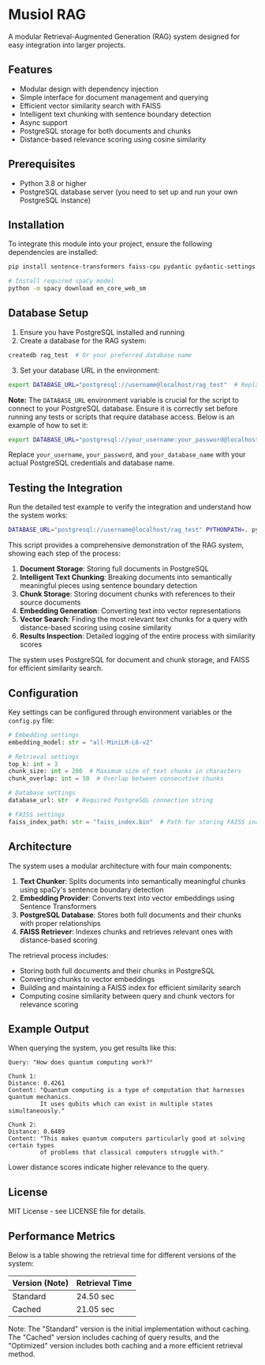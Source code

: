 # Musiol RAG

A modular Retrieval-Augmented Generation (RAG) system designed for easy integration into larger projects.

## Features

- Modular design with dependency injection
- Simple interface for document management and querying
- Efficient vector similarity search with FAISS
- Intelligent text chunking with sentence boundary detection
- Async support
- PostgreSQL storage for both documents and chunks
- Distance-based relevance scoring using cosine similarity

## Prerequisites

- Python 3.8 or higher
- PostgreSQL database server (you need to set up and run your own PostgreSQL instance)

## Installation

To integrate this module into your project, ensure the following dependencies are installed:

```bash
pip install sentence-transformers faiss-cpu pydantic pydantic-settings numpy spacy asyncpg

# Install required spaCy model
python -m spacy download en_core_web_sm
```

## Database Setup

1. Ensure you have PostgreSQL installed and running
2. Create a database for the RAG system:
```bash
createdb rag_test  # Or your preferred database name
```
3. Set your database URL in the environment:
```bash
export DATABASE_URL="postgresql://username@localhost/rag_test"  # Replace with your credentials
```

**Note:** The `DATABASE_URL` environment variable is crucial for the script to connect to your PostgreSQL database. Ensure it is correctly set before running any tests or scripts that require database access. Below is an example of how to set it:

```bash
export DATABASE_URL="postgresql://your_username:your_password@localhost/your_database_name"
```

Replace `your_username`, `your_password`, and `your_database_name` with your actual PostgreSQL credentials and database name.

## Testing the Integration

Run the detailed test example to verify the integration and understand how the system works:

```bash
DATABASE_URL="postgresql://username@localhost/rag_test" PYTHONPATH=. python examples/detailed_test.py
```

This script provides a comprehensive demonstration of the RAG system, showing each step of the process:

1. **Document Storage**: Storing full documents in PostgreSQL
2. **Intelligent Text Chunking**: Breaking documents into semantically meaningful pieces using sentence boundary detection
3. **Chunk Storage**: Storing document chunks with references to their source documents
4. **Embedding Generation**: Converting text into vector representations
5. **Vector Search**: Finding the most relevant text chunks for a query with distance-based scoring using cosine similarity
6. **Results Inspection**: Detailed logging of the entire process with similarity scores

The system uses PostgreSQL for document and chunk storage, and FAISS for efficient similarity search.

## Configuration

Key settings can be configured through environment variables or the `config.py` file:

```python
# Embedding settings
embedding_model: str = "all-MiniLM-L6-v2"

# Retrieval settings
top_k: int = 3
chunk_size: int = 200  # Maximum size of text chunks in characters
chunk_overlap: int = 50  # Overlap between consecutive chunks

# Database settings
database_url: str  # Required PostgreSQL connection string

# FAISS settings
faiss_index_path: str = "faiss_index.bin"  # Path for storing FAISS index
```

## Architecture

The system uses a modular architecture with four main components:

1. **Text Chunker**: Splits documents into semantically meaningful chunks using spaCy's sentence boundary detection
2. **Embedding Provider**: Converts text into vector embeddings using Sentence Transformers
3. **PostgreSQL Database**: Stores both full documents and their chunks with proper relationships
4. **FAISS Retriever**: Indexes chunks and retrieves relevant ones with distance-based scoring

The retrieval process includes:
- Storing both full documents and their chunks in PostgreSQL
- Converting chunks to vector embeddings
- Building and maintaining a FAISS index for efficient similarity search
- Computing cosine similarity between query and chunk vectors for relevance scoring

## Example Output

When querying the system, you get results like this:

```
Query: "How does quantum computing work?"

Chunk 1:
Distance: 0.4261
Content: "Quantum computing is a type of computation that harnesses quantum mechanics. 
         It uses qubits which can exist in multiple states simultaneously."

Chunk 2:
Distance: 0.6489
Content: "This makes quantum computers particularly good at solving certain types 
         of problems that classical computers struggle with."
```

Lower distance scores indicate higher relevance to the query.

## License

MIT License - see LICENSE file for details.

## Performance Metrics

Below is a table showing the retrieval time for different versions of the system:

| Version (Note) | Retrieval Time |
|----------------|----------------|
| Standard       | 24.50 sec       | 
| Cached         | 21.05 sec       |

Note: The "Standard" version is the initial implementation without caching. The "Cached" version includes caching of query results, and the "Optimized" version includes both caching and a more efficient retrieval method.

